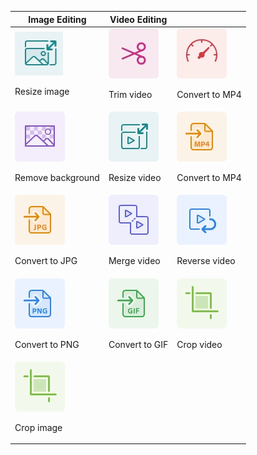 | Image Editing | Video Editing |   |
| ------- | ------- | ------- |
| <div>![Resize image](../images/resize-image-icon.png)<p>Resize image</p></div> |  <div>![Trim video](../images/S_AniTrimVideo.png)<p>Trim video</p></div> | <div>![Convert to MP4](../images/S_AniChangeSpeed.png)<p>Convert to MP4</p></div> |
| <div>![Remove background](../images/S_AniChangeBackground.png)<p>Remove background</p></div> |  <div>![Resize video](../images/S_AniResizeVedio.png)<p>Resize video</p></div> | <div>![Convert to MP4](../images/S_AniConvertToMP4.png)<p>Convert to MP4</p></div> |
| <div>![Convert to JPG](../images/S_AniConvertToJPG.png)<p>Convert to JPG</p></div> |  <div>![Merge video](../images/S_AniMergeVideo.png)<p>Merge video</p></div> | <div>![Reverse video](../images/S_AniRevertVideo.png)<p>Reverse video</p></div> |
| <div>![Convert to PNG](../images/S_AniConvertToPNG.png)<p>Convert to PNG</p></div> |  <div>![Convert to GIF](../images/S_AniConvertToGIF.png)<p>Convert to GIF</p></div> | <div>![Crop video](../images/S_AniCrop.png)<p>Crop video</p></div> |
| <div>![Crop image](../images/S_AniCrop.png)<p>Crop image</p></div> |   |  |

 
